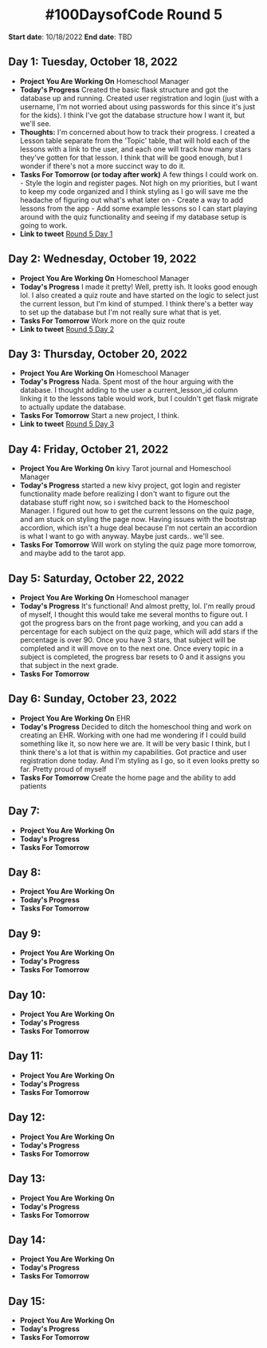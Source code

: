 <h1 align="center"> #100DaysofCode Round 5</h1>

**Start date**: 10/18/2022
**End date**: TBD


## Day 1: Tuesday, October 18, 2022
-   **Project You Are Working On** Homeschool Manager
-   **Today's Progress** Created the basic flask structure and got the database up and running. Created user registration and login (just with a username, I'm not worried about using passwords for this since it's just for the kids). I think I've got the database structure how I want it, but we'll see.
-   **Thoughts:** I'm concerned about how to track their progress. I created a Lesson table separate from the 'Topic' table, that will hold each of the lessons with a link to the user, and each one will track how many stars they've gotten for that lesson. I think that will be good enough, but I wonder if there's not a more succinct way to do it.
-   **Tasks For Tomorrow (or today after work)** A few things I could work on.
        - Style the login and register pages. Not high on my priorities, but I want to keep my code organized and I think styling as I go will save me the headache of figuring out what's what later on
        - Create a way to add lessons from the app
        - Add some example lessons so I can start playing around with the quiz functionality and seeing if my database setup is going to work.
-   **Link to tweet** [Round 5 Day 1](https://twitter.com/AprilMayCodes/status/1582380851345911810)

## Day 2: Wednesday, October 19, 2022
-   **Project You Are Working On** Homeschool Manager
-   **Today's Progress** I made it pretty! Well, pretty ish. It looks good enough lol. I also created a quiz route and have started on the logic to select just the current lesson, but I'm kind of stumped. I think there's a better way to set up the database but I'm not really sure what that is yet.
-   **Tasks For Tomorrow** Work more on the quiz route
-   **Link to tweet** [Round 5 Day 2](https://twitter.com/AprilMayCodes/status/1582896836506894337)

## Day 3: Thursday, October 20, 2022
-   **Project You Are Working On** Homeschool Manager
-   **Today's Progress** Nada. Spent most of the hour arguing with the database. I thought adding to the user a current_lesson_id column linking it to the lessons table would work, but I couldn't get flask migrate to actually update the database.
-   **Tasks For Tomorrow** Start a new project, I think.
-   **Link to tweet** [Round 5 Day 3](https://twitter.com/AprilMayCodes/status/1583613048828223489)

## Day 4: Friday, October 21, 2022
-   **Project You Are Working On** kivy Tarot journal and Homeschool Manager
-   **Today's Progress** started a new kivy project, got login and register functionality made before realizing I don't want to figure out the database stuff right now, so i switched back to the Homeschool Manager. I figured out how to get the current lessons on the quiz page, and am stuck on styling the page now. Having issues with the bootstrap accordion, which isn't a huge deal because I'm not certain an accordion is what I want to go with anyway. Maybe just cards.. we'll see.
-   **Tasks For Tomorrow** Will work on styling the quiz page more tomorrow, and maybe add to the tarot app.

## Day 5: Saturday, October 22, 2022
-   **Project You Are Working On** Homeschool manager
-   **Today's Progress** It's functional! And almost pretty, lol. I'm really proud of myself, I thought this would take me several months to figure out. I got the progress bars on the front page working, and you can add a percentage for each subject on the quiz page, which will add stars if the percentage is over 90. Once you have 3 stars, that subject will be completed and it will move on to the next one. Once every topic in a subject is completed, the progress bar resets to 0 and it assigns you that subject in the next grade.
-   **Tasks For Tomorrow**

## Day 6: Sunday, October 23, 2022
-   **Project You Are Working On** EHR
-   **Today's Progress** Decided to ditch the homeschool thing and work on creating an EHR. Working with one had me wondering if I could build something like it, so now here we are. It will be very basic I think, but I think there's a lot that is within my capabilities. Got practice and user registration done today. And I'm styling as I go, so it even looks pretty so far. Pretty proud of myself
-   **Tasks For Tomorrow** Create the home page and the ability to add patients

## Day 7:
-   **Project You Are Working On**
-   **Today's Progress**
-   **Tasks For Tomorrow**

## Day 8:
-   **Project You Are Working On**
-   **Today's Progress**
-   **Tasks For Tomorrow**

## Day 9:
-   **Project You Are Working On**
-   **Today's Progress**
-   **Tasks For Tomorrow**

## Day 10:
-   **Project You Are Working On**
-   **Today's Progress**
-   **Tasks For Tomorrow**

## Day 11:
-   **Project You Are Working On**
-   **Today's Progress**
-   **Tasks For Tomorrow**

## Day 12:
-   **Project You Are Working On**
-   **Today's Progress**
-   **Tasks For Tomorrow**

## Day 13:
-   **Project You Are Working On**
-   **Today's Progress**
-   **Tasks For Tomorrow**

## Day 14:
-   **Project You Are Working On**
-   **Today's Progress**
-   **Tasks For Tomorrow**

## Day 15:
-   **Project You Are Working On**
-   **Today's Progress**
-   **Tasks For Tomorrow**
